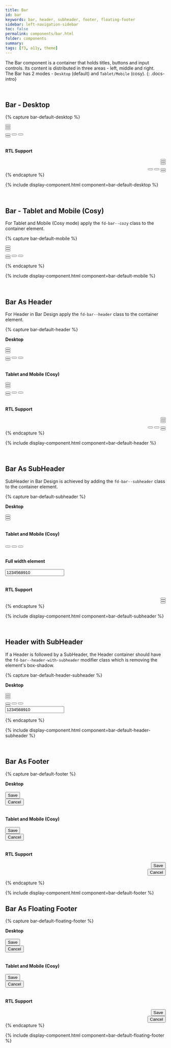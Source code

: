 ```yaml
---
title: Bar
id: bar
keywords: bar, header, subheader, footer, floating-footer
sidebar: left-navigation-sidebar
toc: false
permalink: components/bar.html
folder: components
summary:
tags: [f3, a11y, theme]
---
```


The Bar component is a container that holds titles, buttons and input controls. Its content is distributed in three areas - left, middle and right. <br>
The Bar has 2 modes - `Desktop` (default) and `Tablet/Mobile` (cosy).
{: .docs-intro}

<br>

## Bar - Desktop

{% capture bar-default-desktop %}

<div class="fd-bar">
    <div class="fd-bar__left">
        <div class="fd-bar__element">
            <button class="fd-button fd-button--transparent sap-icon--navigation-left-arrow"></button>
        </div>
        <div class="fd-bar__element">
            <button class="fd-button fd-button--transparent sap-icon--home"></button>
        </div>
        <div class="fd-bar__element">
            <button class="fd-button fd-button--transparent sap-icon--account"></button>
        </div>
    </div>
    <div class="fd-bar__middle">
        <div class="fd-bar__element">
            <div class="fd-segmented-button" role="group" aria-label="Group label">
                <button class="fd-button fd-button--compact sap-icon--email" aria-pressed="true"></button>
                <button class="fd-button fd-button--compact sap-icon--iphone"></button>
                <button class="fd-button fd-button--compact sap-icon--notification-2"></button>
            </div>
        </div>
    </div>
    <div class="fd-bar__right">
        <div class="fd-bar__element">
            <span class="fd-image--s" aria-label="Image label"
                style="background-image: url('https://placeimg.com/400/400/nature');">
            </span>
        </div>
        <div class="fd-bar__element">
            <button class="fd-button fd-button--transparent sap-icon--grid"></button>
        </div>
    </div>
</div>
<br><br>
<div><b>RTL Support</b></div>
<br>  
<div class="fd-bar" dir="rtl">
    <div class="fd-bar__left">
        <div class="fd-bar__element">
            <button class="fd-button fd-button--transparent sap-icon--navigation-right-arrow"></button>
        </div>
        <div class="fd-bar__element">
            <button class="fd-button fd-button--transparent sap-icon--home"></button>
        </div>
        <div class="fd-bar__element">
            <button class="fd-button fd-button--transparent sap-icon--account"></button>
        </div>
    </div>
    <div class="fd-bar__middle">
        <div class="fd-bar__element">
            <div class="fd-segmented-button" role="group" aria-label="Group label">
                <button class="fd-button fd-button--compact sap-icon--email" aria-pressed="true"></button>
                <button class="fd-button fd-button--compact sap-icon--iphone"></button>
                <button class="fd-button fd-button--compact sap-icon--notification-2"></button>
            </div>
        </div>
    </div>
    <div class="fd-bar__right">
        <div class="fd-bar__element">
            <span class="fd-image--s" aria-label="Image label"
                style="background-image: url('https://placeimg.com/400/400/nature');">
            </span>
        </div>
        <div class="fd-bar__element">
            <button class="fd-button fd-button--transparent sap-icon--grid"></button>
        </div>
    </div>
</div>
{% endcapture %}

{% include display-component.html component=bar-default-desktop %}

<br>

## Bar - Tablet and Mobile (Cosy)
For Tablet and Mobile (Cosy mode) apply the `fd-bar--cozy` class to the container element. 

{% capture bar-default-mobile %}

<div class="fd-bar fd-bar--cozy">
    <div class="fd-bar__left">
        <div class="fd-bar__element">
            <button class="fd-button fd-button--transparent sap-icon--navigation-left-arrow"></button>
        </div>
        <div class="fd-bar__element">
            <button class="fd-button fd-button--transparent sap-icon--home"></button>
        </div>
        <div class="fd-bar__element">
            <button class="fd-button fd-button--transparent sap-icon--account"></button>
        </div>
    </div>
    <div class="fd-bar__middle">
        <div class="fd-bar__element">
            <div class="fd-segmented-button" role="group" aria-label="Group label">
                <button class="fd-button fd-button--compact sap-icon--email" aria-pressed="true"></button>
                <button class="fd-button fd-button--compact sap-icon--iphone"></button>
                <button class="fd-button fd-button--compact sap-icon--notification-2"></button>
            </div>
        </div>
    </div>
    <div class="fd-bar__right">
        <div class="fd-bar__element">
            <span class="fd-image--s" aria-label="Image label"
                style="background-image: url('https://placeimg.com/400/400/nature');">
            </span>
        </div>
        <div class="fd-bar__element">
            <button class="fd-button fd-button--transparent sap-icon--grid"></button>
        </div>
    </div>
</div>
    
{% endcapture %}

{% include display-component.html component=bar-default-mobile %}

<br>

## Bar As Header
For Header in Bar Design apply the `fd-bar--header` class to the container element.

{% capture bar-default-header %}
<div><b>Desktop</b></div>
<br>
<div class="fd-bar fd-bar--header">
    <div class="fd-bar__left">
        <div class="fd-bar__element">
            <button class="fd-button fd-button--transparent sap-icon--navigation-left-arrow"></button>
        </div>
        <div class="fd-bar__element">
            <button class="fd-button fd-button--transparent sap-icon--home"></button>
        </div>
        <div class="fd-bar__element">
            <button class="fd-button fd-button--transparent sap-icon--account"></button>
        </div>
    </div>
    <div class="fd-bar__middle">
        <div class="fd-bar__element">
            <div class="fd-segmented-button" role="group" aria-label="Group label">
                <button class="fd-button fd-button--compact sap-icon--email" aria-pressed="true"></button>
                <button class="fd-button fd-button--compact sap-icon--iphone"></button>
                <button class="fd-button fd-button--compact sap-icon--notification-2"></button>
            </div>
        </div>
    </div>
    <div class="fd-bar__right">
        <div class="fd-bar__element">
            <span class="fd-image--s" aria-label="Image label"
                style="background-image: url('https://placeimg.com/400/400/nature');">
            </span>
        </div>
        <div class="fd-bar__element">
            <button class="fd-button fd-button--transparent sap-icon--grid"></button>
        </div>
    </div>
</div>
<br><br>
<div><b>Tablet and Mobile (Cosy)</b></div>
<br>
<div class="fd-bar fd-bar--header fd-bar--cozy">
    <div class="fd-bar__left">
        <div class="fd-bar__element">
            <button class="fd-button fd-button--transparent sap-icon--navigation-left-arrow"></button>
        </div>
        <div class="fd-bar__element">
            <button class="fd-button fd-button--transparent sap-icon--home"></button>
        </div>
        <div class="fd-bar__element">
            <button class="fd-button fd-button--transparent sap-icon--account"></button>
        </div>
    </div>
    <div class="fd-bar__middle">
        <div class="fd-bar__element">
            <div class="fd-segmented-button" role="group" aria-label="Group label">
                <button class="fd-button fd-button--compact sap-icon--email" aria-pressed="true"></button>
                <button class="fd-button fd-button--compact sap-icon--iphone"></button>
                <button class="fd-button fd-button--compact sap-icon--notification-2"></button>
            </div>
        </div>
    </div>
    <div class="fd-bar__right">
        <div class="fd-bar__element">
            <span class="fd-image--s" aria-label="Image label"
                style="background-image: url('https://placeimg.com/400/400/nature');">
            </span>
        </div>
        <div class="fd-bar__element">
            <button class="fd-button fd-button--transparent sap-icon--grid"></button>
        </div>
    </div>
</div>
<br><br>
<div><b>RTL Support</b></div>
<br> 
<div class="fd-bar fd-bar--header" dir="rtl">
    <div class="fd-bar__left">
        <div class="fd-bar__element">
            <button class="fd-button fd-button--transparent sap-icon--navigation-right-arrow"></button>
        </div>
        <div class="fd-bar__element">
            <button class="fd-button fd-button--transparent sap-icon--home"></button>
        </div>
        <div class="fd-bar__element">
            <button class="fd-button fd-button--transparent sap-icon--account"></button>
        </div>
    </div>
    <div class="fd-bar__middle">
        <div class="fd-bar__element">
            <div class="fd-segmented-button" role="group" aria-label="Group label">
                <button class="fd-button fd-button--compact sap-icon--email" aria-pressed="true"></button>
                <button class="fd-button fd-button--compact sap-icon--iphone"></button>
                <button class="fd-button fd-button--compact sap-icon--notification-2"></button>
            </div>
        </div>
    </div>
    <div class="fd-bar__right">
        <div class="fd-bar__element">
            <span class="fd-image--s" aria-label="Image label"
                style="background-image: url('https://placeimg.com/400/400/nature');">
            </span>
        </div>
        <div class="fd-bar__element">
            <button class="fd-button fd-button--transparent sap-icon--grid"></button>
        </div>
    </div>
</div>
{% endcapture %}

{% include display-component.html component=bar-default-header %}

<br>

## Bar As SubHeader
SubHeader in Bar Design is achieved by adding the `fd-bar--subheader` class to the container element.

{% capture bar-default-subheader %}
<div><b>Desktop</b></div>
<br>
<div class="fd-bar fd-bar--subheader">
    <div class="fd-bar__left">
        <div class="fd-bar__element">
            <button class="fd-button fd-button--transparent fd-button--compact sap-icon--navigation-left-arrow"></button>
        </div>
        <div class="fd-bar__element">
            <button class="fd-button fd-button--transparent fd-button--compact sap-icon--home"></button>
        </div>
    </div>
    <div class="fd-bar__right">
        <div class="fd-bar__element">
            <span class="fd-image--s" aria-label="Image label"
                style="background-image: url('https://placeimg.com/400/400/nature');">
            </span>
        </div>
        <div class="fd-bar__element">
            <button class="fd-button fd-button--transparent fd-button--compact sap-icon--grid"></button>
        </div>
    </div>
</div>
<br><br>
<div><b>Tablet and Mobile (Cosy)</b></div>
<br>
<div class="fd-bar fd-bar--subheader fd-bar--cozy">
    <div class="fd-bar__middle">
        <div class="fd-bar__element">
            <div class="fd-form-item">
                <div class="fd-segmented-button" role="group" aria-label="Group label">
                    <button class="fd-button fd-button--compact sap-icon--email" aria-pressed="true"></button>
                    <button class="fd-button fd-button--compact sap-icon--iphone"></button>
                    <button class="fd-button fd-button--compact sap-icon--notification-2"></button>
                </div>
            </div>
        </div>
    </div>
</div>
<br><br>
<div><b>Full width element</b></div>
<br>
<div class="fd-bar fd-bar--subheader fd-bar--cozy">
    <div class="fd-bar__middle">
        <div class="fd-bar__element fd-bar__element--full-width">
            <input class="fd-input fd-input--compact fd-input-group__input" type="text" id="" name="" value="1234568910 ">
        </div>
    </div>
</div>
<br><br>
<div><b>RTL Support</b></div>
<br>
<div class="fd-bar fd-bar--subheader" dir="rtl">
    <div class="fd-bar__left">
        <div class="fd-bar__element">
            <button class="fd-button fd-button--compact fd-button--transparent sap-icon--navigation-right-arrow"></button>
        </div>
        <div class="fd-bar__element">
            <button class="fd-button fd-button--compact fd-button--transparent sap-icon--home"></button>
        </div>
    </div>
    <div class="fd-bar__right">
        <div class="fd-bar__element">
            <span class="fd-image--s" aria-label="Image label"
                style="background-image: url('https://placeimg.com/400/400/nature');">
            </span>
        </div>
        <div class="fd-bar__element">
            <button class="fd-button fd-button--compact fd-button--transparent sap-icon--grid"></button>
        </div>
    </div>
</div>
{% endcapture %}

{% include display-component.html component=bar-default-subheader %}

<br>

## Header with SubHeader
If a Header is followed by a SubHeader, the Header container should have the  `fd-bar--header-with-subheader` modifier class which is removing the element's box-shadow.

{% capture bar-default-header-subheader %}
<div><b>Desktop</b></div>
<br>
<div class="fd-bar fd-bar--header-with-subheader">
    <div class="fd-bar__left">
        <div class="fd-bar__element">
            <button class="fd-button fd-button--transparent sap-icon--navigation-left-arrow"></button>
        </div>
        <div class="fd-bar__element">
            <button class="fd-button fd-button--transparent sap-icon--home"></button>
        </div>
        <div class="fd-bar__element">
            <button class="fd-button fd-button--transparent sap-icon--account"></button>
        </div>
    </div>
    <div class="fd-bar__middle">
        <div class="fd-bar__element">
            <div class="fd-segmented-button" role="group" aria-label="Group label">
                <button class="fd-button fd-button--compact sap-icon--email" aria-pressed="true"></button>
                <button class="fd-button fd-button--compact sap-icon--iphone"></button>
                <button class="fd-button fd-button--compact sap-icon--notification-2"></button>
            </div>
        </div>
    </div>
    <div class="fd-bar__right">
        <div class="fd-bar__element">
            <span class="fd-image--s" aria-label="Image label"
                style="background-image: url('https://placeimg.com/400/400/nature');">
            </span>
        </div>
        <div class="fd-bar__element">
            <button class="fd-button fd-button--transparent sap-icon--grid"></button>
        </div>
    </div>
</div>
<div class="fd-bar fd-bar--subheader">
    <div class="fd-bar__middle">
        <div class="fd-bar__element fd-bar__element--full-width">
            <input class="fd-input fd-input--compact fd-input-group__input" type="text" id="" name="" value="1234568910 ">
        </div>
    </div>
</div>

{% endcapture %}

{% include display-component.html component=bar-default-header-subheader %}

<br>

## Bar As Footer

{% capture bar-default-footer %}
<div><b>Desktop</b></div>
<br>
<div class="fd-bar fd-bar--footer">
    <div class="fd-bar__right">
        <div class="fd-bar__element">
            <button class="fd-button fd-button--emphasized fd-button--compact">Save</button>
        </div>
        <div class="fd-bar__element">
            <button class="fd-button fd-button--transparent fd-button--compact">Cancel</button>
        </div>
    </div>
</div>
<br><br>
<div><b>Tablet and Mobile (Cosy)</b></div>
<br>
<div class="fd-bar fd-bar--footer fd-bar--cozy">
    <div class="fd-bar__right">
        <div class="fd-bar__element">
            <button class="fd-button fd-button--emphasized">Save</button>
        </div>
        <div class="fd-bar__element">
            <button class="fd-button fd-button--transparent">Cancel</button>
        </div>
    </div>
</div>
<br><br>
<div><b>RTL Support</b></div>
<br>
<div class="fd-bar fd-bar--footer" dir="rtl">
    <div class="fd-bar__right">
        <div class="fd-bar__element">
            <button class="fd-button fd-button--emphasized fd-button--compact">Save</button>
        </div>
        <div class="fd-bar__element">
            <button class="fd-button fd-button--transparent fd-button--compact">Cancel</button>
        </div>
    </div>
</div>
    
{% endcapture %}

{% include display-component.html component=bar-default-footer %}
<br>

## Bar As Floating Footer

{% capture bar-default-floating-footer %}
<div><b>Desktop</b></div>
<br>
<div class="fd-bar fd-bar--floating-footer">
    <div class="fd-bar__right">
        <div class="fd-bar__element">
            <button class="fd-button fd-button--emphasized fd-button--compact">Save</button>
        </div>
        <div class="fd-bar__element">
            <button class="fd-button fd-button--transparent fd-button--compact">Cancel</button>
        </div>
    </div>
</div>
<br><br>
<div><b>Tablet and Mobile (Cosy)</b></div>
<br>
<div class="fd-bar fd-bar--floating-footer fd-bar--cozy">
    <div class="fd-bar__right">
        <div class="fd-bar__element">
            <button class="fd-button fd-button--emphasized">Save</button>
        </div>
        <div class="fd-bar__element">
            <button class="fd-button fd-button--transparent">Cancel</button>
        </div>
    </div>
</div>
<br><br>
<div><b>RTL Support</b></div>
<br>
<div class="fd-bar fd-bar--floating-footer" dir="rtl">
    <div class="fd-bar__right">
        <div class="fd-bar__element">
            <button class="fd-button fd-button--emphasized fd-button--compact">Save</button>
        </div>
        <div class="fd-bar__element">
            <button class="fd-button fd-button--transparent fd-button--compact">Cancel</button>
        </div>
    </div>
</div>
{% endcapture %}

{% include display-component.html component=bar-default-floating-footer %}

